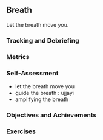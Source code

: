 <!---------------------------------------------------------------------------->
## Breath

Let the breath move you.

### Tracking and Debriefing

### Metrics

### Self-Assessment

- let the breath move you
- guide the breath : ujjayi
- amplifying the breath

### Objectives and Achievements

### Exercises

